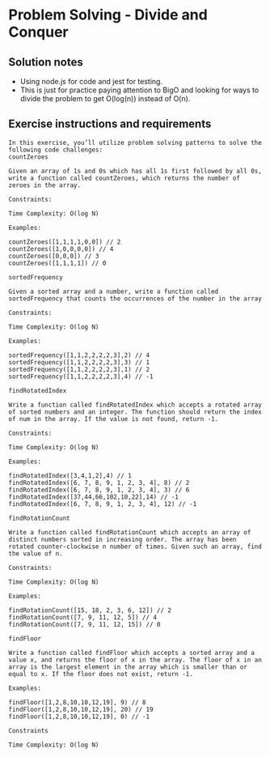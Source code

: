 # Problem Solving - Divide and Conquer

## Solution notes

- Using node.js for code and jest for testing.
- This is just for practice paying attention to BigO and looking for ways to divide the problem to get O(log(n)) instead of O(n).

## Exercise instructions and requirements

    In this exercise, you’ll utilize problem solving patterns to solve the following code challenges:
    countZeroes

    Given an array of 1s and 0s which has all 1s first followed by all 0s, write a function called countZeroes, which returns the number of zeroes in the array.

    Constraints:

    Time Complexity: O(log N)

    Examples:

    countZeroes([1,1,1,1,0,0]) // 2
    countZeroes([1,0,0,0,0]) // 4
    countZeroes([0,0,0]) // 3
    countZeroes([1,1,1,1]) // 0

    sortedFrequency

    Given a sorted array and a number, write a function called sortedFrequency that counts the occurrences of the number in the array

    Constraints:

    Time Complexity: O(log N)

    Examples:

    sortedFrequency([1,1,2,2,2,2,3],2) // 4
    sortedFrequency([1,1,2,2,2,2,3],3) // 1
    sortedFrequency([1,1,2,2,2,2,3],1) // 2
    sortedFrequency([1,1,2,2,2,2,3],4) // -1

    findRotatedIndex

    Write a function called findRotatedIndex which accepts a rotated array of sorted numbers and an integer. The function should return the index of num in the array. If the value is not found, return -1.

    Constraints:

    Time Complexity: O(log N)

    Examples:

    findRotatedIndex([3,4,1,2],4) // 1
    findRotatedIndex([6, 7, 8, 9, 1, 2, 3, 4], 8) // 2
    findRotatedIndex([6, 7, 8, 9, 1, 2, 3, 4], 3) // 6
    findRotatedIndex([37,44,66,102,10,22],14) // -1
    findRotatedIndex([6, 7, 8, 9, 1, 2, 3, 4], 12) // -1

    findRotationCount

    Write a function called findRotationCount which accepts an array of distinct numbers sorted in increasing order. The array has been rotated counter-clockwise n number of times. Given such an array, find the value of n.

    Constraints:

    Time Complexity: O(log N)

    Examples:

    findRotationCount([15, 18, 2, 3, 6, 12]) // 2
    findRotationCount([7, 9, 11, 12, 5]) // 4
    findRotationCount([7, 9, 11, 12, 15]) // 0

    findFloor

    Write a function called findFloor which accepts a sorted array and a value x, and returns the floor of x in the array. The floor of x in an array is the largest element in the array which is smaller than or equal to x. If the floor does not exist, return -1.

    Examples:

    findFloor([1,2,8,10,10,12,19], 9) // 8
    findFloor([1,2,8,10,10,12,19], 20) // 19
    findFloor([1,2,8,10,10,12,19], 0) // -1

    Constraints

    Time Complexity: O(log N)
